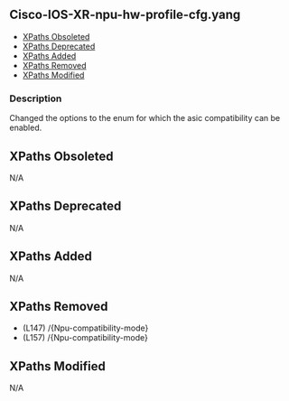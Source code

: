 ## Cisco-IOS-XR-npu-hw-profile-cfg.yang

- [XPaths Obsoleted](#xpaths-obsoleted)
- [XPaths Deprecated](#xpaths-deprecated)
- [XPaths Added](#xpaths-added)
- [XPaths Removed](#xpaths-removed)
- [XPaths Modified](#xpaths-modified)

### Description

Changed the options to the enum for which the asic compatibility can be enabled.

## XPaths Obsoleted

N/A

## XPaths Deprecated

N/A

## XPaths Added

N/A

## XPaths Removed

- (L147)	/{Npu-compatibility-mode}
- (L157)	/{Npu-compatibility-mode}

## XPaths Modified

N/A

